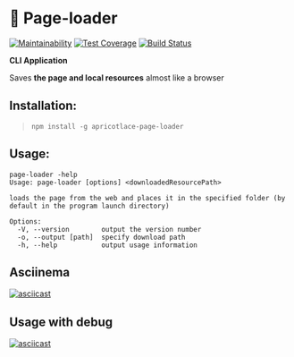 # 📄 Page-loader

[![Maintainability](https://api.codeclimate.com/v1/badges/dd679ec309034d489bc9/maintainability)](https://codeclimate.com/github/ApricotLace/project-lvl3-s418/maintainability) [![Test Coverage](https://api.codeclimate.com/v1/badges/dd679ec309034d489bc9/test_coverage)](https://codeclimate.com/github/ApricotLace/project-lvl3-s418/test_coverage) [![Build Status](https://travis-ci.org/ApricotLace/project-lvl3-s418.svg?branch=master)](https://travis-ci.org/ApricotLace/project-lvl3-s418)

**CLI Application**

Saves **the page and local resources** almost like a browser<Paste>
## Installation:
>`npm install -g apricotlace-page-loader`

## Usage:
```
page-loader -help
Usage: page-loader [options] <downloadedResourcePath>

loads the page from the web and places it in the specified folder (by default in the program launch directory)

Options:
  -V, --version        output the version number
  -o, --output [path]  specify download path
  -h, --help           output usage information
```

## Asciinema
[![asciicast](https://asciinema.org/a/Xg62YNmhovdJ9hi12pn7ThIIQ.svg)](https://asciinema.org/a/Xg62YNmhovdJ9hi12pn7ThIIQ)

## Usage with debug
[![asciicast](https://asciinema.org/a/EqyVQ9xKzP6M9yQnQsAfnZLwT.svg)](https://asciinema.org/a/EqyVQ9xKzP6M9yQnQsAfnZLwT)
